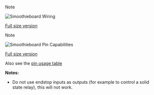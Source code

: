 
> [!NOTE]
> ![Smoothieboard Wiring](/images/external/smoothieboard-wiring.svg.png)
> 
> [Full size version](https://raw.githubusercontent.com/Bouni/smoothieboard-graphics/master/smoothieboard-wiring.png)

> [!NOTE]
> ![Smoothieboard Pin Capabilities](/images/external/smoothieboard-pin-capabilities.png)
> 
> [Full size version](https://raw.githubusercontent.com/Bouni/smoothieboard-graphics/master/smoothieboard-pin-capabilities.png)
> 
> Also see the [pin usage table](/lpc1769-pin-usage.md)

**Notes:**
- Do not use endstop inputs as outputs (for example to control a solid state relay), this will not work.

